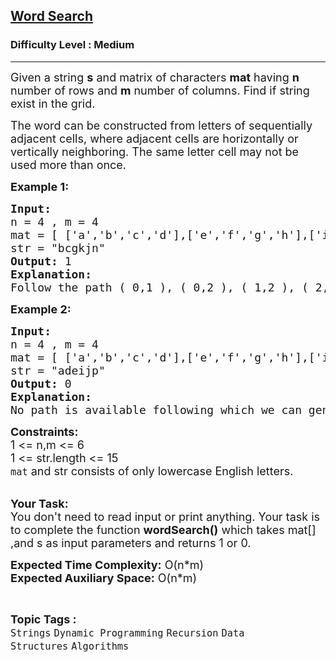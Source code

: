 <h2><a href="https://practice.geeksforgeeks.org/problems/word-search-1664453028/1">Word Search</a></h2><h3>Difficulty Level : Medium</h3><hr><div class="problems_problem_content__Xm_eO"><p><span style="font-size:18px">Given a string <strong>s</strong> and matrix of characters <strong>mat</strong> having <strong>n</strong> number&nbsp;of rows and <strong>m</strong> number&nbsp;of columns. Find if string exist in the grid.</span></p>

<p><span style="font-size:18px">The word can be constructed from letters of sequentially adjacent cells, where adjacent cells are horizontally or vertically neighboring. The same letter cell may not be used more than once.</span></p>

<p><strong><span style="font-size:18px">Example 1:</span></strong></p>

<pre><strong><span style="font-size:18px">Input:</span>
</strong><span style="font-size:18px">n = 4 , m = 4</span>
<span style="font-size:18px">mat = [ ['a','b','c','d'],['e','f','g','h'],['i','j','k','l'],['m','n','o','p'] ]</span>
<span style="font-size:18px">str = "bcgkjn"</span>
<span style="font-size:18px"><strong>Output:</strong> </span><span style="font-size:18px">1</span>
<strong><span style="font-size:18px">Explanation:</span></strong>&nbsp;
<span style="font-size:18px">Follow the path ( 0,1 ),&nbsp;( 0,2&nbsp;),&nbsp;( 1,2&nbsp;),&nbsp;( 2,2&nbsp;),&nbsp;( 2,1 ),&nbsp;( 3,1 ).</span>
</pre>

<p><strong><span style="font-size:18px">Example 2:</span></strong></p>

<pre><strong><span style="font-size:18px">Input:</span></strong>
<span style="font-size:18px">n = 4 , m = 4</span>
<span style="font-size:18px">mat = [ ['a','b','c','d'],['e','f','g','h'],['i','j','k','l'],['m','n','o','p'] ]</span>
<span style="font-size:18px">str = "adeijp"</span>
<span style="font-size:18px"><strong>Output:</strong> </span><span style="font-size:18px">0</span>
<strong><span style="font-size:18px">Explanation:
</span></strong><span style="font-size:18px">No path is available following which we can generate required string.</span>&nbsp;
</pre>

<div><span style="font-size:18px"><strong>Constraints:</strong></span></div>

<div><span style="font-size:18px">1 &lt;= n,m &lt;= 6</span></div>

<div><span style="font-size:18px">1 &lt;= str.length&nbsp;&lt;= 15</span></div>

<div><span style="font-size:18px"><code>mat</code>&nbsp;and str&nbsp;consists of only lowercase</span><span style="font-size:18px">&nbsp;English letters.</span></div>

<div>&nbsp;</div>

<p><span style="font-size:18px"><strong>Your Task:</strong><br>
You don't need to read input or print anything. Your task is to complete the function <strong>wordSearch()</strong> which takes mat[] ,and s&nbsp;as input parameters and returns 1 or 0.</span></p>

<p><span style="font-size:18px"><strong>Expected Time Complexity:</strong>&nbsp;O(n*m)<br>
<strong>Expected Auxiliary Space:</strong>&nbsp;O(n*m)</span></p>
</div><br><p><span style=font-size:18px><strong>Topic Tags : </strong><br><code>Strings</code>&nbsp;<code>Dynamic Programming</code>&nbsp;<code>Recursion</code>&nbsp;<code>Data Structures</code>&nbsp;<code>Algorithms</code>&nbsp;